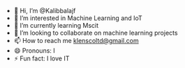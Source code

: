 - 👋 Hi, I’m @Kalibbalajf
- 👀 I’m interested in Machine Learning and IoT
- 🌱 I’m currently learning Mscit
- 💞️ I’m looking to collaborate on machine learning projects
- 📫 How to reach me klenscoltd@gmail.com
- 😄 Pronouns: I
- ⚡ Fun fact: I love IT

<!---
Kalibbalajf/Kalibbalajf is a ✨ special ✨ repository because its `README.md` (this file) appears on your GitHub profile.
You can click the Preview link to take a look at your changes.
--->
